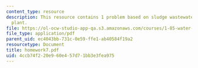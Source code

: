 ```yaml
---
content_type: resource
description: This resource contains 1 problem based on sludge wastewater treatment
  plant.
file: https://ol-ocw-studio-app-qa.s3.amazonaws.com/courses/1-85-water-and-wastewater-treatment-engineering-spring-2006/4ccb74f220e960e457d71bb3e3fea975_homework7.pdf
file_type: application/pdf
parent_uid: ec4043bb-731c-0e59-ffe1-ab40584f19a2
resourcetype: Document
title: homework7.pdf
uid: 4ccb74f2-20e9-60e4-57d7-1bb3e3fea975
---
```

